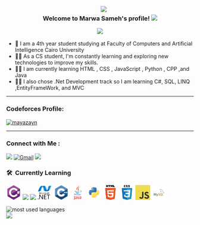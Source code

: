 
<img width="250" align="right" src="https://c.tenor.com/_DOBjnGspYAAAAAM/code-coding.gif">

<h3 align="center">
  Welcome to Marwa Sameh's profile!
  <img src="https://media.giphy.com/media/hvRJCLFzcasrR4ia7z/giphy.gif" width="28">
</h3>

<!-- Typing SVG by DenverCoder1 - https://github.com/DenverCoder1/readme-typing-svg -->
<p align="center">
  <a href="https://github.com/DenverCoder1/readme-typing-svg"><img src="https://readme-typing-svg.herokuapp.com/?lines=underGraduate-%20web%20developer;Always%20learning%20new%20things&font=Fira%20Code&center=true&width=440&height=45&color=f75c7e&vCenter=true&size=22"></a>
</p> 

- 🏢 I am a 4th year student studying at Faculty of Computers and Artificial Intelligence Cairo University
- 👨‍💻 As a CS student, I'm constantly learning and exploring new technologies to improve my skills.
- 👨‍💻 I am currently learning  HTML , CSS , JavaScript , Python , CPP  ,and Java
- 👨‍💻 I also chose .Net Development track so I am learning C#, SQL, LINQ ,EntityFrameWork, and MVC
<hr/>
<h3 align="left">Codeforces Profile:</h3>
<p align="left">
<a href="https://codeforces.com/profile/marwa_mostafa" target="blank"><img align="center" src="https://raw.githubusercontent.com/rahuldkjain/github-profile-readme-generator/master/src/images/icons/Social/codeforces.svg" alt="mayazayn" height="30" width="40" /></a>
</p>

<hr/>

### Connect with Me :

<a href="[linkedin.com/in/marwa-mostafa-628303267]" target="_blank"><img src="https://img.shields.io/badge/-MarwaSameh-0077B5?style=for-the-badge&logo=Linkedin&logoColor=white"/></a>
[![Gmail](https://img.shields.io/badge/-GMAIL-D14836?style=for-the-badge&logo=gmail&logoColor=white)](mailto:marwamostafa322@gmail.com)
<a href="https://t.me/MarwaSameh03" target="_blank"><img src="https://img.shields.io/badge/-MarwaSameh-0077B5?style=for-the-badge&logo=Telegram&logoColor=white"/></a>
### 🛠 &nbsp;Currently Learning 
<p align="left">
  <div align="left">
    <code><img height="40" src="https://github.com/devicons/devicon/blob/master/icons/csharp/csharp-original.svg"></code>
    <code><img height="40" src="https://www.google.com/search?q=LINQ&sca_esv=85c381dd8ee61fc7&sca_upv=1&rlz=1C1GCEA_enEG1065EG1065&udm=2&biw=1133&bih=549&sxsrf=ADLYWILzJ2F5v0eP2KkbULaYO4pSGxjJtQ%3A1726562595408&ei=I0HpZoPOGLCLkdUP66j8MA&ved=0ahUKEwjD67nxysmIAxWwRaQEHWsUHwYQ4dUDCBA&uact=5&oq=LINQ&gs_lp=Egxnd3Mtd2l6LXNlcnAiBExJTlEyBRAAGIAEMgUQABiABDIFEAAYgAQyBRAAGIAEMgUQABiABDIFEAAYgAQyBRAAGIAEMgUQABiABDIFEAAYgAQyBRAAGIAESNwWUKgIWM4TcAJ4AJABAJgBjgGgAYsEqgEDMC40uAEDyAEA-AEBmAIGoAKhBMICChAAGIAEGEMYigXCAgQQABgDwgIEECMYJ8ICCBAAGIAEGLEDmAMAiAYBkgcDMi40oAfVFA&sclient=gws-wiz-serp#vhid=c3u30AQ-TL-NKM&vssid=mosaic"></code>
    <code><img height="40" src="https://www.google.com/url?sa=i&url=https%3A%2F%2Fwww.codeproject.com%2FArticles%2F1064966%2FDeveloper-Guide-to-Entity-Framework-Part&psig=AOvVaw2jso69Ke8_FEk7is8dL0q6&ust=1726649034434000&source=images&cd=vfe&opi=89978449&ved=0CBQQjRxqFwoTCNju8YTLyYgDFQAAAAAdAAAAABAE"></code>
    <code><img height="40" src="https://github.com/devicons/devicon/blob/master/icons/dot-net/dot-net-original-wordmark.svg"></code>
<code><img height="40" src="https://raw.githubusercontent.com/github/explore/80688e429a7d4ef2fca1e82350fe8e3517d3494d/topics/cpp/cpp.png"></code> <code><img height="40" src="https://raw.githubusercontent.com/devicons/devicon/master/icons/java/java-original-wordmark.svg"></code> <code><img height="40" src="https://raw.githubusercontent.com/github/explore/80688e429a7d4ef2fca1e82350fe8e3517d3494d/topics/python/python.png"></code> <code><img height="40" src="https://raw.githubusercontent.com/github/explore/80688e429a7d4ef2fca1e82350fe8e3517d3494d/topics/html/html.png"></code> <code><img height="40" src="https://raw.githubusercontent.com/github/explore/80688e429a7d4ef2fca1e82350fe8e3517d3494d/topics/css/css.png"></code> <code><img height="40" src="https://raw.githubusercontent.com/github/explore/80688e429a7d4ef2fca1e82350fe8e3517d3494d/topics/javascript/javascript.png"></code> <code><img height="40" src="https://raw.githubusercontent.com/github/explore/80688e429a7d4ef2fca1e82350fe8e3517d3494d/topics/mysql/mysql.png"></code>

  </div>
 </p>



<img align="left" src="https://github-readme-stats.vercel.app/api/top-langs?username=marwasameh2003&show_icons=true&locale=en&layout=compact&theme=radical" alt="most used languages" />
<br>
<a href="https://komarev.com/ghpvc/?username=marwasameh2003&style=for-the-badge">
    <img src="https://komarev.com/ghpvc/?username=marwasameh2003&style=for-the-badge">
</a>
